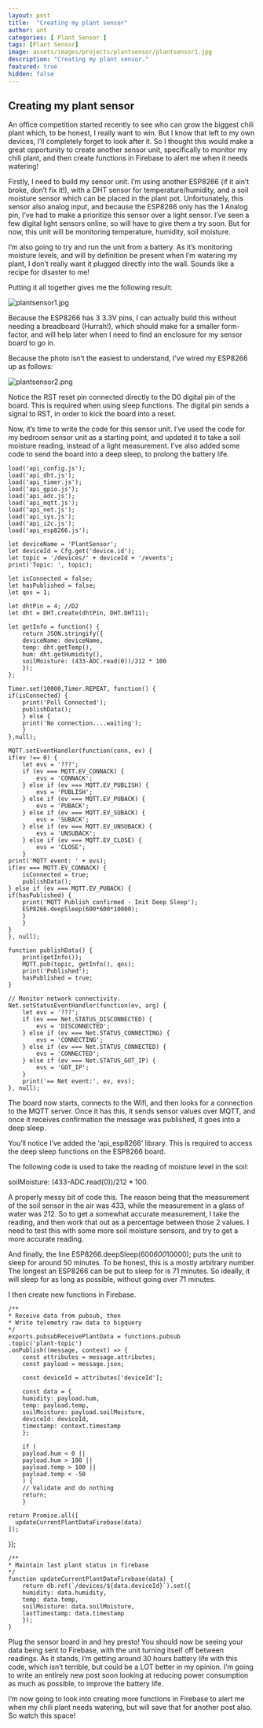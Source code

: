 ```yaml
---
layout: post
title:  "Creating my plant sensor"
author: ant
categories: [ Plant Sensor ]
tags: [Plant Sensor]
image: assets/images/projects/plantsensor/plantsensor1.jpg
description: "Creating my plant sensor."
featured: true
hidden: false
---
```


## Creating my plant sensor

An office competition started recently to see who can grow the biggest chili plant which, to be honest, I really want to win. But I know that left to my own devices, I’ll completely forget to look after it. So I thought this would make a great opportunity to create another sensor unit, specifically to monitor my chili plant, and then create functions in Firebase to alert me when it needs watering!
<!--more-->
Firstly, I need to build my sensor unit. I’m using another ESP8266 (if it ain’t broke, don’t fix it!), with a DHT sensor for temperature/humidity, and a soil moisture sensor which can be placed in the plant pot. Unfortunately, this sensor also analog input, and because the ESP8266 only has the 1 Analog pin, I’ve had to make a prioritize this sensor over a light sensor. I’ve seen a few digital light sensors online, so will have to give them a try soon. But for now, this unit will be monitoring temperature, humidity, soil moisture.

I’m also going to try and run the unit from a battery. As it’s monitoring moisture levels, and will by definition be present when I’m watering my plant, I don’t really want it plugged directly into the wall. Sounds like a recipe for disaster to me!

Putting it all together gives me the following result:

![plantsensor1.jpg]({{site.baseurl}}/assets/images/projects/plantsensor/plantsensor1.jpg)

Because the ESP8266 has 3 3.3V pins, I can actually build this without needing a breadboard (Hurrah!), which should make for a smaller form-factor, and will help later when I need to find an enclosure for my sensor board to go in. 

Because the photo isn’t the easiest to understand, I’ve wired my ESP8266 up as follows:

![plantsensor2.png]({{site.baseurl}}/assets/images/projects/plantsensor/plantsensor2.png)


Notice the RST reset pin connected directly to the D0 digital pin of the board. This is required when using sleep functions. The digital pin sends a signal to RST, in order to kick the board into a reset. 

Now, it’s time to write the code for this sensor unit. I’ve used the code for my bedroom sensor unit as a starting point, and updated it to take a soil moisture reading, instead of a light measurement. I’ve also added some code to send the board into a deep sleep, to prolong the battery life.

	load('api_config.js');
	load('api_dht.js');
	load('api_timer.js');
	load('api_gpio.js');
	load('api_adc.js');
	load('api_mqtt.js');
	load('api_net.js');
	load('api_sys.js');
	load('api_i2c.js');
	load('api_esp8266.js');

	let deviceName = 'PlantSensor';
	let deviceId = Cfg.get('device.id');
	let topic = '/devices/' + deviceId + '/events';
	print('Topic: ', topic);

	let isConnected = false;
	let hasPublished = false;
	let qos = 1;

	let dhtPin = 4; //D2
	let dht = DHT.create(dhtPin, DHT.DHT11);

	let getInfo = function() {
  		return JSON.stringify({
    	deviceName: deviceName,
    	temp: dht.getTemp(),
    	hum: dht.getHumidity(),
    	soilMoisture: (433-ADC.read(0))/212 * 100
  		});
	};

	Timer.set(10000,Timer.REPEAT, function() {
	if(isConnected) {
		print('Poll Connected');
		publishData();
		} else {
		print('No connection....waiting');
		}
	},null);

	MQTT.setEventHandler(function(conn, ev) {
	if(ev !== 0) {
		let evs = '???';
  		if (ev === MQTT.EV_CONNACK) {
			evs = 'CONNACK';
		} else if (ev === MQTT.EV_PUBLISH) {
			evs = 'PUBLISH';
		} else if (ev === MQTT.EV_PUBACK) {
			evs = 'PUBACK';
		} else if (ev === MQTT.EV_SUBACK) {
			evs = 'SUBACK';
		} else if (ev === MQTT.EV_UNSUBACK) {
  			evs = 'UNSUBACK';
		} else if (ev === MQTT.EV_CLOSE) {
			evs = 'CLOSE';
		} 
	print('MQTT event: ' + evs);
	if(ev === MQTT.EV_CONNACK) {
    	isConnected = true;
    	publishData();
  	} else if (ev === MQTT.EV_PUBACK) {
	if(hasPublished) {
		print('MQTT Publish confirmed - Init Deep Sleep');
		ESP8266.deepSleep(600*600*10000);
		}
		}
	}
	}, null);

	function publishData() {
		print(getInfo());
  		MQTT.pub(topic, getInfo(), qos);    
		print('Published');
    	hasPublished = true;
	}

	// Monitor network connectivity.
	Net.setStatusEventHandler(function(ev, arg) {
  		let evs = '???';
  		if (ev === Net.STATUS_DISCONNECTED) {
    		evs = 'DISCONNECTED';
  		} else if (ev === Net.STATUS_CONNECTING) {
    		evs = 'CONNECTING';
  		} else if (ev === Net.STATUS_CONNECTED) {
    		evs = 'CONNECTED';
  		} else if (ev === Net.STATUS_GOT_IP) {
    		evs = 'GOT_IP';
  		}
  		print('== Net event:', ev, evs);
	}, null);
    
The board now starts, connects to the Wifi, and then looks for a connection to the MQTT server. Once it has this, it sends sensor values over MQTT, and once it receives confirmation the message was published, it goes into a deep sleep.

You’ll notice I’ve added the ‘api_esp8266’ library. This is required to access the deep sleep functions on the ESP8266 board.

The following code is used to take the reading of moisture level in the soil:

soilMoisture: (433-ADC.read(0))/212 * 100.

A properly messy bit of code this. The reason being that the measurement of the soil sensor in the air was 433, while the measurement in a glass of water was 212. So to get a somewhat accurate measurement, I take the reading, and then work that out as a percentage between those 2 values. I need to test this with some more soil moisture sensors, and try to get a more accurate reading.

And finally, the line ESP8266.deepSleep(600*600*10000); puts the unit to sleep for around 50 minutes. To be honest, this is a mostly arbitrary number. The longest an ESP8266 can be put to sleep for is 71 minutes. So ideally, it will sleep for as long as possible, without going over 71 minutes.

I then create new functions in Firebase.

	/**
 	* Receive data from pubsub, then 
 	* Write telemetry raw data to bigquery
 	*/
	exports.pubsubReceivePlantData = functions.pubsub
  	.topic('plant-topic')
  	.onPublish((message, context) => {
    	const attributes = message.attributes;
    	const payload = message.json;

    	const deviceId = attributes['deviceId'];

    	const data = {
      	humidity: payload.hum,
      	temp: payload.temp,
      	soilMoisture: payload.soilMoisture,
      	deviceId: deviceId,
      	timestamp: context.timestamp
    	};

    	if (
      	payload.hum < 0 ||
      	payload.hum > 100 ||
      	payload.temp > 100 ||
      	payload.temp < -50 
    	) {
      	// Validate and do nothing
      	return;
    	}

    return Promise.all([
      updateCurrentPlantDataFirebase(data)
    ]);
  });


	/** 
 	* Maintain last plant status in firebase
	*/
	function updateCurrentPlantDataFirebase(data) {
  		return db.ref(`/devices/${data.deviceId}`).set({
    	humidity: data.humidity,
    	temp: data.temp,
    	soilMoisture: data.soilMoisture,
    	lastTimestamp: data.timestamp
  		});
	}
    
Plug the sensor board in and hey presto! You should now be seeing your data being sent to Firebase, with the unit turning itself off between readings. As it stands, I’m getting around 30 hours battery life with this code, which isn’t terrible, but could be a LOT better in my opinion. I’m going to write an entirely new post soon looking at reducing power consumption as much as possible, to improve the battery life. 

I’m now going to look into creating more functions in Firebase to alert me when my chili plant needs watering, but will save that for another post also. So watch this space!